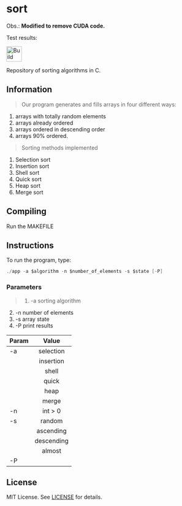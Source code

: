 sort
====

Obs.: **Modified to remove CUDA code.**

Test results:

[<img alt="Build Status" src="https://travis-ci.org/guibronzatti/TesteFinal.svg?branch=main" height="40">][travis-url]

Repository of sorting algorithms in C.

## Information
> Our program generates and fills arrays in four different ways: 
  > 
  1. arrays with totally random elements
  2. arrays already ordered 
  3. arrays ordered in descending order 
  4. arrays 90% ordered.
	
> Sorting methods implemented
  >
  1. Selection sort
  2. Insertion sort
  3. Shell sort
  4. Quick sort
  5. Heap sort
  6. Merge sort  

## Compiling

Run the MAKEFILE

## Instructions

To run the program, type:

```c
./app -a $algorithm -n $number_of_elements -s $state [-P]
```
### Parameters

> 1. -a sorting algorithm 
2. -n number of elements
3. -s array state
4. -P print results

| Param         | Value         | 
| ------------- |:-------------:| 
| -a            | selection     |
|               |   insertion   |
|               |     shell     | 
|               | quick         | 
|               | heap          | 
|               | merge         | 
| -n            | int > 0       |
| -s            | random        |
|               | ascending     |
|               | descending    | 
|               | almost        | 
| -P            |


License
-------
MIT License. See [LICENSE](LICENSE) for details.

[main-url]: https://github.com/guibronzatti/TesteFinal
[readme-url]: https://github.com/guibronzatti/TesteFinal/blob/main/README.md
[license-url]: https://github.com/guibronzatti/TesteFinal/blob/main/LICENSE
[license-img]: https://img.shields.io/github/license/rsp/travis-hello-modern-cpp.svg
[travis-url]: https://travis-ci.org/guibronzatti/TesteFinal
[travis-img]: https://travis-ci.org/guibronzatti/TesteFinal.svg?branch=master
[github-follow-url]: https://github.com/guibronzatti
